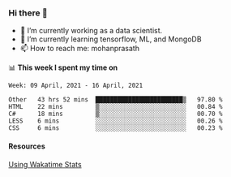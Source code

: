 ### Hi there 👋

- 🔭 I’m currently working as a data scientist.
- 🌱 I’m currently learning tensorflow, ML, and MongoDB
- 📫 How to reach me: mohanprasath

📊 **This week I spent my time on**
<!--START_SECTION:waka-->
```text
Week: 09 April, 2021 - 16 April, 2021

Other   43 hrs 52 mins  ████████████████████████▒   97.80 % 
HTML    22 mins         ▒░░░░░░░░░░░░░░░░░░░░░░░░   00.84 % 
C#      18 mins         ▒░░░░░░░░░░░░░░░░░░░░░░░░   00.70 % 
LESS    6 mins          ░░░░░░░░░░░░░░░░░░░░░░░░░   00.26 % 
CSS     6 mins          ░░░░░░░░░░░░░░░░░░░░░░░░░   00.23 % 
```
<!--END_SECTION:waka-->

#### Resources
[Using Wakatime Stats](https://github.com/marketplace/actions/waka-readme)
